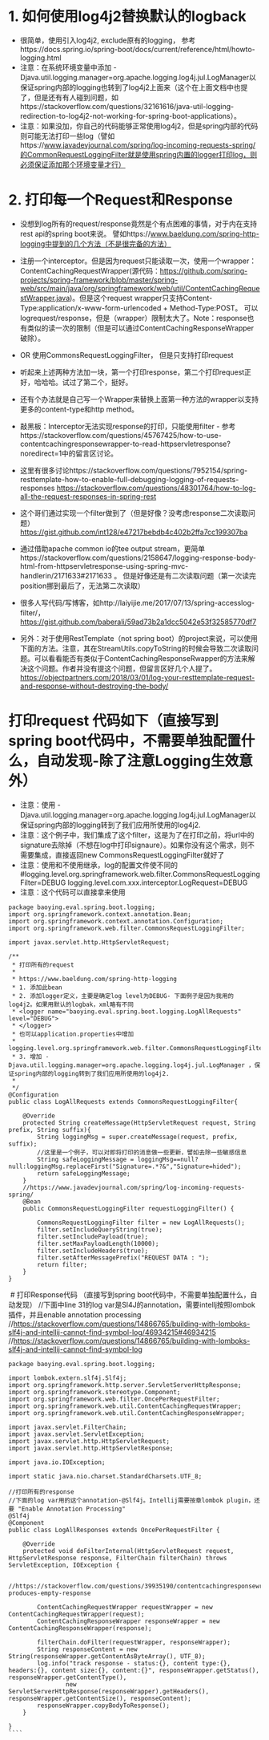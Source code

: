 
# 1. 如何使用log4j2替换默认的logback
- 很简单，使用引入log4j2, exclude原有的logging， 参考https://docs.spring.io/spring-boot/docs/current/reference/html/howto-logging.html
- 注意：在系统环境变量中添加 -Djava.util.logging.manager=org.apache.logging.log4j.jul.LogManager以保证spring内部的logging也转到了log4j2上面来（这个在上面文档中也提了，但是还有有人碰到问题，如https://stackoverflow.com/questions/32161616/java-util-logging-redirection-to-log4j2-not-working-for-spring-boot-applications）。
- 注意：如果没加，你自己的代码能够正常使用log4j2，但是spring内部的代码则可能无法打印一些log（譬如https://www.javadevjournal.com/spring/log-incoming-requests-spring/的CommonRequestLoggingFilter就是使用spring内置的logger打印log，则必须保证添加那个环境变量才行）


# 2. 打印每一个Request和Response
- 没想到log所有的request/response竟然是个有点困难的事情，对于内在支持rest api的spring boot来说。
譬如https://www.baeldung.com/spring-http-logging中提到的几个方法（不是很完备的方法）
- 注册一个interceptor。但是因为request只能读取一次，使用一个wrapper：ContentCachingRequestWrapper(源代码：https://github.com/spring-projects/spring-framework/blob/master/spring-web/src/main/java/org/springframework/web/util/ContentCachingRequestWrapper.java)。但是这个request wrapper只支持Content-Type:application/x-www-form-urlencoded + Method-Type:POST。 可以logrequest/response，但是（wrapper）限制太大了。Note：response也有类似的读一次的限制（但是可以通过ContentCachingResponseWrapper破除）。
- OR 使用CommonsRequestLoggingFilter， 但是只支持打印request
- 听起来上述两种方法加一块，第一个打印response，第二个打印request正好，哈哈哈。试过了第二个，挺好。
- 还有个办法就是自己写一个Wrapper来替换上面第一种方法的wrapper以支持更多的content-type和http method。

- 敲黑板：Interceptor无法实现response的打印，只能使用filter - 参考https://stackoverflow.com/questions/45767425/how-to-use-contentcachingresponsewrapper-to-read-httpservletresponse?noredirect=1中的留言区讨论。


- 这里有很多讨论https://stackoverflow.com/questions/7952154/spring-resttemplate-how-to-enable-full-debugging-logging-of-requests-responses
https://stackoverflow.com/questions/48301764/how-to-log-all-the-request-responses-in-spring-rest
- 这个哥们通过实现一个filter做到了（但是好像？没考虑response二次读取问题）https://gist.github.com/int128/e47217bebdb4c402b2ffa7cc199307ba
- 通过借助apache common io的tee output stream，更简单https://stackoverflow.com/questions/2158647/logging-response-body-html-from-httpservletresponse-using-spring-mvc-handlerin/2171633#2171633 。 但是好像还是有二次读取问题（第一次读完position挪到最后了，无法第二次读取）
- 很多人写代码/写博客，如http://laiyijie.me/2017/07/13/spring-accesslog-filter/， https://gist.github.com/baberali/59ad73b2a1dcc5042e53f32585770df7


- 另外：对于使用RestTemplate（not spring boot）的project来说，可以使用下面的方法。注意，其在StreamUtils.copyToString的时候会导致二次读取问题。可以看看能否有类似于ContentCachingResponseRwapper的方法来解决这个问题。作者并没有提这个问题，但留言区好几个人提了。
https://objectpartners.com/2018/03/01/log-your-resttemplate-request-and-response-without-destroying-the-body/


# 打印request 代码如下（直接写到spring boot代码中，不需要单独配置什么，自动发现-除了注意Logging生效意外）
- 注意：使用 -Djava.util.logging.manager=org.apache.logging.log4j.jul.LogManager以保证spring内部的logging转到了我们应用所使用的log4j2.
- 注意：这个例子中，我们集成了这个filter，这是为了在打印之前，将url中的signature去除掉（不想在log中打印signaure）。如果你没有这个需求，则不需要集成，直接返回new CommonsRequestLoggingFilter就好了
- 注意：使用和不使用继承，log的配置文件使不同的
#logging.level.org.springframework.web.filter.CommonsRequestLoggingFilter=DEBUG
logging.level.com.xxx.interceptor.LogRequest=DEBUG
- 注意：这个代码可以直接拿来使用 
```
package baoying.eval.spring.boot.logging;
import org.springframework.context.annotation.Bean;
import org.springframework.context.annotation.Configuration;
import org.springframework.web.filter.CommonsRequestLoggingFilter;
​
import javax.servlet.http.HttpServletRequest;
​
/**
 * 打印所有的request
 *
 * https://www.baeldung.com/spring-http-logging
 * 1. 添加此bean
 * 2. 添加logger定义，主要是确定log level为DEBUG- 下面例子是因为我用的log4j2。如果用默认的logbak，xml略有不同
 * <logger name="baoying.eval.spring.boot.logging.LogAllRequests" level="DEBUG">
 * </logger>
 * 也可以application.properties中增加
 *  logging.level.org.springframework.web.filter.CommonsRequestLoggingFilter=DEBUG
 * 3. 增加 -Djava.util.logging.manager=org.apache.logging.log4j.jul.LogManager ，保证spring内部的logging转到了我们应用所使用的log4j2.
 *
 */
@Configuration
public class LogAllRequests extends CommonsRequestLoggingFilter{
​
    @Override
    protected String createMessage(HttpServletRequest request, String prefix, String suffix){
        String loggingMsg = super.createMessage(request, prefix, suffix);
        //这里是一个例子，可以对即将打印的消息做一些更新，譬如去除一些敏感信息
        String safeLoggingMessage = loggingMsg==null?null:loggingMsg.replaceFirst("Signature=.*?&","Signature=hided");
        return safeLoggingMessage;
    }
    //https://www.javadevjournal.com/spring/log-incoming-requests-spring/
    @Bean
    public CommonsRequestLoggingFilter requestLoggingFilter() {
​
        CommonsRequestLoggingFilter filter = new LogAllRequests();
        filter.setIncludeQueryString(true);
        filter.setIncludePayload(true);
        filter.setMaxPayloadLength(10000);
        filter.setIncludeHeaders(true);
        filter.setAfterMessagePrefix("REQUEST DATA : ");
        return filter;
    }
}
```

 # 打印Response代码 （直接写到spring boot代码中，不需要单独配置什么，自动发现）
//下面中line 31的log var是Sl4J的annotation，需要intellj按照lombok插件，并且enable annotation processing
//https://stackoverflow.com/questions/14866765/building-with-lomboks-slf4j-and-intellij-cannot-find-symbol-log/46934215#46934215
//https://stackoverflow.com/questions/14866765/building-with-lomboks-slf4j-and-intellij-cannot-find-symbol-log
```
package baoying.eval.spring.boot.logging;
​
import lombok.extern.slf4j.Slf4j;
import org.springframework.http.server.ServletServerHttpResponse;
import org.springframework.stereotype.Component;
import org.springframework.web.filter.OncePerRequestFilter;
import org.springframework.web.util.ContentCachingRequestWrapper;
import org.springframework.web.util.ContentCachingResponseWrapper;
​
import javax.servlet.FilterChain;
import javax.servlet.ServletException;
import javax.servlet.http.HttpServletRequest;
import javax.servlet.http.HttpServletResponse;
​
import java.io.IOException;
​
import static java.nio.charset.StandardCharsets.UTF_8;
​
//打印所有的response
//下面的log var用的这个annotation-@Slf4j。Intellij需要按章lombok plugin，还要 "Enable Annotation Processing"
@Slf4j
@Component
public class LogAllResponses extends OncePerRequestFilter {
​
    @Override
    protected void doFilterInternal(HttpServletRequest request, HttpServletResponse response, FilterChain filterChain) throws ServletException, IOException {
​
        //https://stackoverflow.com/questions/39935190/contentcachingresponsewrapper-produces-empty-response
​
        ContentCachingRequestWrapper requestWrapper = new ContentCachingRequestWrapper(request);
        ContentCachingResponseWrapper responseWrapper = new ContentCachingResponseWrapper(response);
​
        filterChain.doFilter(requestWrapper, responseWrapper);
        String responseContent = new String(responseWrapper.getContentAsByteArray(), UTF_8);
        log.info("track response - status:{}, content type:{}, headers:{}, content size:{}, content:{}", responseWrapper.getStatus(), responseWrapper.getContentType(),
                new ServletServerHttpResponse(responseWrapper).getHeaders(), responseWrapper.getContentSize(), responseContent);
        responseWrapper.copyBodyToResponse();
    }
​
}
​````




